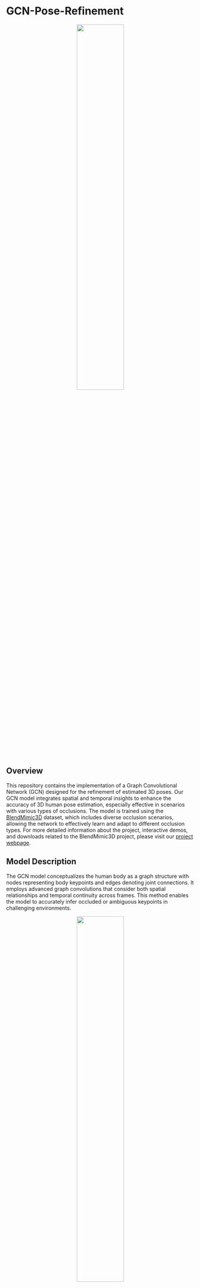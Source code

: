 # GCN-Pose-Refinement
<p align="center">
  <img src="https://github.com/FilipaLino/GCN-Pose-Refinement/assets/102179022/8d6aafcc-fba8-4a8b-9134-0c0a32154d87" width="50%" height="50%">
</p>

## Overview
This repository contains the implementation of a Graph Convolutional Network (GCN) designed for the refinement of estimated 3D poses. Our GCN model integrates spatial and temporal insights to enhance the accuracy of 3D human pose estimation, especially effective in scenarios with various types of occlusions. The model is trained using the [BlendMimic3D](https://github.com/FilipaLino/BlendMimic3D) dataset, which includes diverse occlusion scenarios, allowing the network to effectively learn and adapt to different occlusion types. For more detailed information about the project, interactive demos, and downloads related to the BlendMimic3D project, please visit our [project webpage](https://filipalino.github.io/filipalino.github.io-BlendMimic3D/).

## Model Description
The GCN model conceptualizes the human body as a graph structure with nodes representing body keypoints and edges denoting joint connections. It employs advanced graph convolutions that consider both spatial relationships and temporal continuity across frames. This method enables the model to accurately infer occluded or ambiguous keypoints in challenging environments.
<p align="center">
  <img src="https://github.com/FilipaLino/GCN-Pose-Refinement/assets/102179022/d9ec5c65-8c43-4790-b049-fd2a7228b6d9" width="50%" height="50%">
</p>


### Key Features:
- Incorporates both spatial and temporal graph convolutions.
- Utilizes a graph structure to capture complex joint interactions across frames.
- Refines pose estimations by addressing self-occlusions, object-based occlusions, and out-of-frame occlusions.
- Employs multi-class kernels for different types of neighboring nodes, enhancing the model's ability to generalize across various poses and conditions.


 ## Citation
If you use this model in your research, please cite our paper: 
```
[ citation format]
```

## Acknowledgements
This work was supported by LARSyS funding (DOI: 10.54499/LA/P/0083/2020, 10.54499/UIDP/50009/2020, and 10.54499/UIDB/50009/2020) and 10.54499/2022.07849.CEECIND/CP1713/CT0001, through Fundação para a Ciência e a Tecnologia, and by the SmartRetail project [PRR - C645440011-00000062], through IAPMEI - Agência para a Competitividade e Inovação.
<p align="center">
  <img src="https://github.com/FilipaLino/BlendMimic3D/assets/102179022/670897d0-1f7d-43e8-b63b-b2b961242730" width="50%" height="50%">
</p>
